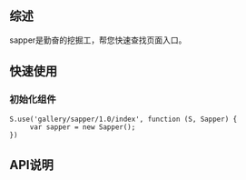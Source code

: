 ## 综述

sapper是勤奋的挖掘工，帮您快速查找页面入口。

## 快速使用

### 初始化组件

    S.use('gallery/sapper/1.0/index', function (S, Sapper) {
         var sapper = new Sapper();
    })

## API说明

